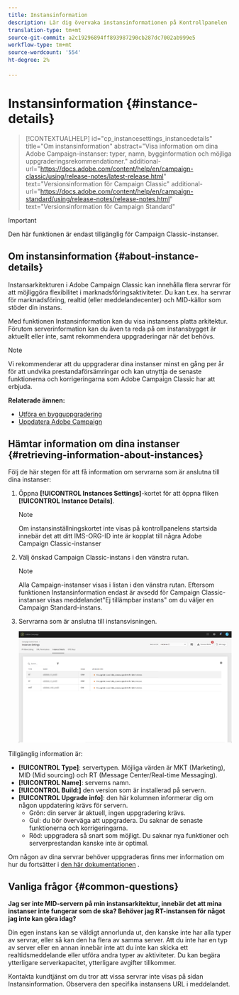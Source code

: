 ```yaml
---
title: Instansinformation
description: Lär dig övervaka instansinformationen på Kontrollpanelen
translation-type: tm+mt
source-git-commit: a2c19296894ff893987290cb287dc7002ab999e5
workflow-type: tm+mt
source-wordcount: '554'
ht-degree: 2%

---
```



# Instansinformation {#instance-details}

>[!CONTEXTUALHELP]
>id="cp_instancesettings_instancedetails"
>title="Om instansinformation"
>abstract="Visa information om dina Adobe Campaign-instanser: typer, namn, bygginformation och möjliga uppgraderingsrekommendationer."
>additional-url="https://docs.adobe.com/content/help/en/campaign-classic/using/release-notes/latest-release.html" text="Versionsinformation för Campaign Classic"
>additional-url="https://docs.adobe.com/content/help/en/campaign-standard/using/release-notes/release-notes.html" text="Versionsinformation för Campaign Standard"

>[!IMPORTANT]
>
>Den här funktionen är endast tillgänglig för Campaign Classic-instanser.

## Om instansinformation {#about-instance-details}

Instansarkitekturen i Adobe Campaign Classic kan innehålla flera servrar för att möjliggöra flexibilitet i marknadsföringsaktiviteter. Du kan t.ex. ha servrar för marknadsföring, realtid (eller meddelandecenter) och MID-källor som stöder din instans.

Med funktionen Instansinformation kan du visa instansens platta arkitektur. Förutom serverinformation kan du även ta reda på om instansbygget är aktuellt eller inte, samt rekommendera uppgraderingar när det behövs.

>[!NOTE]
>
>Vi rekommenderar att du uppgraderar dina instanser minst en gång per år för att undvika prestandaförsämringar och kan utnyttja de senaste funktionerna och korrigeringarna som Adobe Campaign Classic har att erbjuda.

**Relaterade ämnen:**

* [Utföra en bygguppgradering](https://docs.campaign.adobe.com/doc/AC/getting_started/EN/buildUpgrade.html)
* [Uppdatera Adobe Campaign](https://docs.campaign.adobe.com/doc/AC/en/PRO_Updating_Adobe_Campaign_Introduction.html)

## Hämtar information om dina instanser {#retrieving-information-about-instances}

Följ de här stegen för att få information om servrarna som är anslutna till dina instanser:

1. Öppna **[!UICONTROL Instances Settings]**-kortet för att öppna fliken **[!UICONTROL Instance Details]**.

   >[!NOTE]
   >
   >Om instansinställningskortet inte visas på kontrollpanelens startsida innebär det att ditt IMS-ORG-ID inte är kopplat till några Adobe Campaign Classic-instanser

1. Välj önskad Campaign Classic-instans i den vänstra rutan.

   >[!NOTE]
   >
   >Alla Campaign-instanser visas i listan i den vänstra rutan. Eftersom funktionen Instansinformation endast är avsedd för Campaign Classic-instanser visas meddelandet&quot;Ej tillämpbar instans&quot; om du väljer en Campaign Standard-instans.

1. Servrarna som är anslutna till instansvisningen.

   ![](assets/instance_details.png)

Tillgänglig information är:

* **[!UICONTROL Type]**: servertypen. Möjliga värden är MKT (Marketing), MID (Mid sourcing) och RT (Message Center/Real-time Messaging).
* **[!UICONTROL Name]**: serverns namn.
* **[!UICONTROL Build:]** den version som är installerad på servern.
* **[!UICONTROL Upgrade info]**: den här kolumnen informerar dig om någon uppdatering krävs för servern.
   * Grön: din server är aktuell, ingen uppgradering krävs.
   * Gul: du bör överväga att uppgradera. Du saknar de senaste funktionerna och korrigeringarna.
   * Röd: uppgradera så snart som möjligt. Du saknar nya funktioner och serverprestandan kanske inte är optimal.

Om någon av dina servrar behöver uppgraderas finns mer information om hur du fortsätter i [den här dokumentationen](https://docs.campaign.adobe.com/doc/AC/getting_started/EN/buildUpgrade.html) .

## Vanliga frågor {#common-questions}

**Jag ser inte MID-servern på min instansarkitektur, innebär det att mina instanser inte fungerar som de ska? Behöver jag RT-instansen för något jag inte kan göra idag?**

Din egen instans kan se väldigt annorlunda ut, den kanske inte har alla typer av servrar, eller så kan den ha flera av samma server. Att du inte har en typ av server eller en annan innebär inte att du inte kan skicka ett realtidsmeddelande eller utföra andra typer av aktiviteter. Du kan begära ytterligare serverkapacitet, ytterligare avgifter tillkommer.

Kontakta kundtjänst om du tror att vissa servrar inte visas på sidan Instansinformation. Observera den specifika instansens URL i meddelandet.
